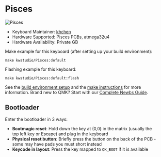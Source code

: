 # Pisces

![Pisces](https://i.imgur.com/fqEBVD8.jpeg)


* Keyboard Maintainer: [khchen](https://github.com/khchen2004)
* Hardware Supported: Pisces PCBs, atmega32u4
* Hardware Availability: Private GB

Make example for this keyboard (after setting up your build environment):

    make kwstudio/Pisces:default

Flashing example for this keyboard:

    make kwstudio/Pisces:default:flash

See the [build environment setup](https://docs.qmk.fm/#/getting_started_build_tools) and the [make instructions](https://docs.qmk.fm/#/getting_started_make_guide) for more information. Brand new to QMK? Start with our [Complete Newbs Guide](https://docs.qmk.fm/#/newbs).

## Bootloader

Enter the bootloader in 3 ways:

* **Bootmagic reset**: Hold down the key at (0,0) in the matrix (usually the top left key or Escape) and plug in the keyboard
* **Physical reset button**: Briefly press the button on the back of the PCB - some may have pads you must short instead
* **Keycode in layout**: Press the key mapped to `QK_BOOT` if it is available
